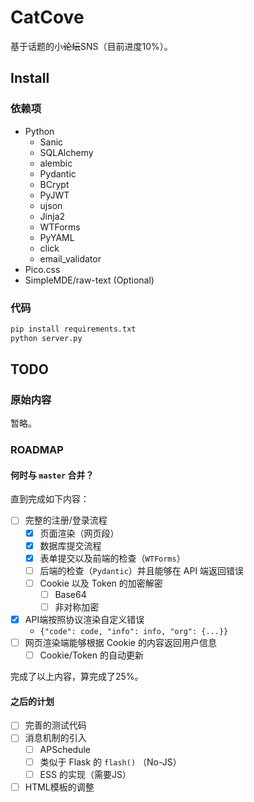 # CatCove

基于话题的小~~论坛~~SNS（目前进度10%）。

## Install

### 依赖项

- Python
  - Sanic
  - SQLAlchemy
  - alembic
  - Pydantic
  - BCrypt
  - PyJWT
  - ujson
  - Jinja2
  - WTForms
  - PyYAML
  - click
  - email_validator
- Pico.css
- SimpleMDE/raw-text (Optional)

### 代码

```bash
pip install requirements.txt
python server.py
```

## TODO

### 原始内容

暂略。

### ROADMAP

#### 何时与 `master` 合并？

直到完成如下内容：

- [ ] 完整的注册/登录流程
  - [x] 页面渲染（网页段）
  - [x] 数据库提交流程
  - [x] 表单提交以及前端的检查（`WTForms`）
  - [ ] 后端的检查（`Pydantic`）并且能够在 API 端返回错误
  - [ ] Cookie 以及 Token 的加密解密
    - [ ] Base64
    - [ ] 非对称加密
- [x] API端按照协议渲染自定义错误
  - `{"code": code, "info": info, "org": {...}}`
- [ ] 网页渲染端能够根据 Cookie 的内容返回用户信息
  - [ ] Cookie/Token 的自动更新

完成了以上内容，算完成了25%。

#### 之后的计划

- [ ] 完善的测试代码
- [ ] 消息机制的引入
  - [ ] APSchedule
  - [ ] 类似于 Flask 的 `flash()` （No-JS）
  - [ ] ESS 的实现（需要JS）
- [ ] HTML模板的调整
